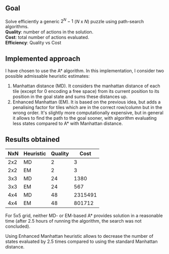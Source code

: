 ## Goal
Solve efficiently a generic $2^N-1$ ($N$ x $N$) puzzle using path-search algorithms. <br>
**Quality**: number of actions in the solution. <br>
**Cost**: total number of actions evaluated. <br>
**Efficiency**: Quality vs Cost

## Implemented approach

I have chosen to use the A* algorithm. In this implementation, I consider two possible admissable heuristic estimates: <br>
1. Manhattan distance (MD). It considers the manhattan distance of each tile (except for 0 encoding a free space) from its current position to its position in the goal state and sums these distances up. 
2. Enhanced Manhattan (EM). It is based on the previous idea, but adds a penalising factor for tiles which are in the correct row/column but in the wrong order. It's slightly more computationally expensive, but in general it allows to find the path to the goal sooner, with algorithm evaluating less states compared to A* with Manhattan distance.

## Results obtained

| NxN | Heuristic | Quality | Cost |
|-----|-----------|---------|------|
| 2x2 | MD | 2 | 3 |
| 2x2 | EM | 2 | 3 |
| 3x3 | MD | 24 | 1380 |
| 3x3 | EM | 24 | 567 |
| 4x4 | MD | 48 | 2315491 |
| 4x4 | EM | 48 | 801712 |

For 5x5 grid, neither MD- or EM-based A* provides solution in a reasonable time (after 2.5 hours of running the algorithm, the search was not concluded).

Using Enhanced Manhattan heuristic allows to decrease the number of states evaluated by 2.5 times compared to using the standard Manhattan distance.